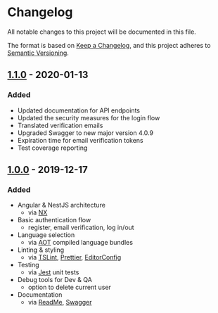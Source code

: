 # Changelog

All notable changes to this project will be documented in this file.

The format is based on [Keep a Changelog](https://keepachangelog.com/en/1.0.0/), and this project adheres to [Semantic Versioning](https://semver.org/spec/v2.0.0.html).

## [1.1.0] - 2020-01-13

### Added

-   Updated documentation for API endpoints
-   Updated the security measures for the login flow
-   Translated verification emails
-   Upgraded Swagger to new major version 4.0.9
-   Expiration time for email verification tokens
-   Test coverage reporting

[1.1.0]: https://bitbucket.org/parksideit/parkside-stack-public/src/1.1.0/

## [1.0.0] - 2019-12-17

### Added

-   Angular & NestJS architecture
    -   via [NX](https://nx.dev/angular/getting-started/what-is-nx)
-   Basic authentication flow
    -   register, email verification, log in/out
-   Language selection
    -   via [AOT](https://angular.io/guide/aot-compiler) compiled language bundles
-   Linting & styling
    -   via [TSLint](https://palantir.github.io/tslint/), [Prettier](https://prettier.io/), [EditorConfig](https://editorconfig.org/)
-   Testing
    -   via [Jest](https://jestjs.io/) unit tests
-   Debug tools for Dev & QA
    -   option to delete current user
-   Documentation
    -   via [ReadMe](https://bitbucket.org/parksideit/parkside-stack-public/src/master/README.md), [Swagger](https://swagger.io/)

[1.0.0]: https://bitbucket.org/parksideit/parkside-stack-public/src/1.0.0/

